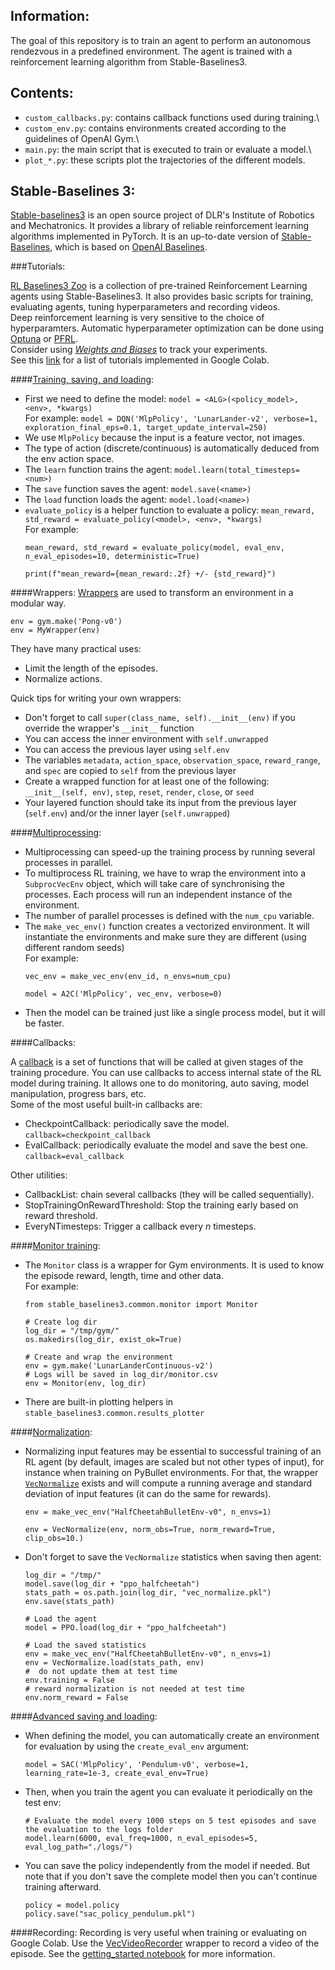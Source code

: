 ## Information:
The goal of this repository is to train an agent to perform an autonomous rendezvous in a predefined environment. 
The agent is trained with a reinforcement learning algorithm from Stable-Baselines3.

## Contents:
- `custom_callbacks.py`: contains callback functions used during training.\
- `custom_env.py`: contains environments created according to the guidelines of OpenAI Gym.\
- `main.py`: the main script that is executed to train or evaluate a model.\
- `plot_*.py`: these scripts plot the trajectories of the different models.

## Stable-Baselines 3:
[Stable-baselines3](https://stable-baselines3.readthedocs.io/en/master/) is an open source project of DLR's Institute of Robotics and Mechatronics. 
It provides a library of reliable reinforcement learning algorithms implemented in PyTorch. 
It is an up-to-date version of [Stable-Baselines](https://stable-baselines.readthedocs.io/en/master/), 
which is based on [OpenAI Baselines](https://github.com/openai/baselines).

###Tutorials:

[RL Baselines3 Zoo](https://github.com/DLR-RM/rl-baselines3-zoo) is a collection of pre-trained Reinforcement Learning 
agents using Stable-Baselines3. It also provides basic scripts for training, evaluating agents, tuning hyperparameters 
and recording videos.\
Deep reinforcement learning is very sensitive to the choice of hyperparamters. Automatic hyperparameter optimization 
can be done using [Optuna](https://github.com/pfnet/optuna) or [PFRL](https://github.com/pfnet/pfrl).\
Consider using [*Weights and Biases*](https://wandb.ai/site) to track your experiments.\
See this [link](https://stable-baselines3.readthedocs.io/en/master/guide/examples.html) for a list of tutorials implemented in Google Colab.

####[Training, saving, and loading](https://colab.research.google.com/github/Stable-Baselines-Team/rl-colab-notebooks/blob/sb3/saving_loading_dqn.ipynb):

- First we need to define the model: `model = <ALG>(<policy_model>, <env>, *kwargs)`\
For example: `model = DQN('MlpPolicy', 'LunarLander-v2', verbose=1, exploration_final_eps=0.1, target_update_interval=250)`
- We use `MlpPolicy` because the input is a feature vector, not images.
- The type of action (discrete/continuous) is automatically deduced from the env action space.
- The `learn` function trains the agent: `model.learn(total_timesteps=<num>)`
- The `save` function saves the agent: `model.save(<name>)`
- The `load` function loads the agent: `model.load(<name>)`
- `evaluate_policy` is a helper function to evaluate a policy: `mean_reward, std_reward = evaluate_policy(<model>, <env>, *kwargs)`\
For example:
    ```
    mean_reward, std_reward = evaluate_policy(model, eval_env, n_eval_episodes=10, deterministic=True)
    
    print(f"mean_reward={mean_reward:.2f} +/- {std_reward}")
    ```

####Wrappers:
[Wrappers](https://github.com/openai/gym/tree/master/gym/wrappers) are used to transform an environment in a modular way.
```
env = gym.make('Pong-v0')
env = MyWrapper(env)
```
They have many practical uses:
- Limit the length of the episodes.
- Normalize actions.

Quick tips for writing your own wrappers:
- Don't forget to call `super(class_name, self).__init__(env)` if you override the wrapper's `__init__` function
- You can access the inner environment with `self.unwrapped`
- You can access the previous layer using `self.env`
- The variables `metadata`, `action_space`, `observation_space`, `reward_range`, and `spec` are copied to `self` from the previous layer
- Create a wrapped function for at least one of the following: `__init__(self, env)`, `step`, `reset`, `render`, `close`, or `seed`
- Your layered function should take its input from the previous layer (`self.env`) and/or the inner layer (`self.unwrapped`)

####[Multiprocessing](https://colab.research.google.com/github/Stable-Baselines-Team/rl-colab-notebooks/blob/sb3/multiprocessing_rl.ipynb):

- Multiprocessing can speed-up the training process by running several processes in parallel.
- To multiprocess RL training, we have to wrap the environment into a `SubprocVecEnv` object, 
which will take care of synchronising the processes. Each process will run an independent instance of the environment.
- The number of parallel processes is defined with the `num_cpu` variable.
- The `make_vec_env()` function creates a vectorized environment. It will instantiate the environments 
and make sure they are different (using different random seeds)\
For example:
    ```
    vec_env = make_vec_env(env_id, n_envs=num_cpu)
    
    model = A2C('MlpPolicy', vec_env, verbose=0)
    ```
- Then the model can be trained just like a single process model, but it will be faster.

####Callbacks:

A [callback](https://stable-baselines3.readthedocs.io/en/master/guide/callbacks.html) 
is a set of functions that will be called at given stages of the training procedure. 
You can use callbacks to access internal state of the RL model during training. 
It allows one to do monitoring, auto saving, model manipulation, progress bars, etc.\
Some of the most useful built-in callbacks are:
- CheckpointCallback: periodically save the model. `callback=checkpoint_callback`
- EvalCallback: periodically evaluate the model and save the best one. `callback=eval_callback`

Other utilities:
- CallbackList: chain several callbacks (they will be called sequentially).
- StopTrainingOnRewardThreshold: Stop the training early based on reward threshold.
- EveryNTimesteps: Trigger a callback every *n* timesteps.

####[Monitor training](https://colab.research.google.com/github/Stable-Baselines-Team/rl-colab-notebooks/blob/sb3/monitor_training.ipynb):

- The `Monitor` class is a wrapper for Gym environments. It is used to know the episode reward, length, time and other data.\
For example:
    ```
    from stable_baselines3.common.monitor import Monitor
    
    # Create log dir
    log_dir = "/tmp/gym/"
    os.makedirs(log_dir, exist_ok=True)
    
    # Create and wrap the environment
    env = gym.make('LunarLanderContinuous-v2')
    # Logs will be saved in log_dir/monitor.csv
    env = Monitor(env, log_dir)
    ```
- There are built-in plotting helpers in `stable_baselines3.common.results_plotter`

####[Normalization](https://colab.research.google.com/github/Stable-Baselines-Team/rl-colab-notebooks/blob/sb3/pybullet.ipynb):
- Normalizing input features may be essential to successful training of an RL agent 
(by default, images are scaled but not other types of input), for instance when training on PyBullet environments. 
For that, the wrapper [`VecNormalize`](https://stable-baselines3.readthedocs.io/en/master/guide/vec_envs.html#stable_baselines3.common.vec_env.VecNormalize) 
exists and will compute a running average and standard deviation of input features (it can do the same for rewards).
    ```
    env = make_vec_env("HalfCheetahBulletEnv-v0", n_envs=1)
    
    env = VecNormalize(env, norm_obs=True, norm_reward=True, clip_obs=10.)
    ```
- Don't forget to save the `VecNormalize` statistics when saving then agent:
    ```
    log_dir = "/tmp/"
    model.save(log_dir + "ppo_halfcheetah")
    stats_path = os.path.join(log_dir, "vec_normalize.pkl")
    env.save(stats_path)
    
    # Load the agent
    model = PPO.load(log_dir + "ppo_halfcheetah")
    
    # Load the saved statistics
    env = make_vec_env("HalfCheetahBulletEnv-v0", n_envs=1)
    env = VecNormalize.load(stats_path, env)
    #  do not update them at test time
    env.training = False
    # reward normalization is not needed at test time
    env.norm_reward = False
    ```

####[Advanced saving and loading](https://colab.research.google.com/github/Stable-Baselines-Team/rl-colab-notebooks/blob/sb3/advanced_saving_loading.ipynb):
- When defining the model, you can automatically create an environment for evaluation by using the `create_eval_env` argument:
    ```
    model = SAC('MlpPolicy', 'Pendulum-v0', verbose=1, learning_rate=1e-3, create_eval_env=True)
    ```
- Then, when you train the agent you can evaluate it periodically on the test env:
    ```
    # Evaluate the model every 1000 steps on 5 test episodes and save the evaluation to the logs folder
    model.learn(6000, eval_freq=1000, n_eval_episodes=5, eval_log_path="./logs/")
    ```
- You can save the policy independently from the model if needed. But note that if you don't save the complete model 
then you can't continue training afterward.
    ```
    policy = model.policy
    policy.save("sac_policy_pendulum.pkl")
    ```

####Recording:
Recording is very useful when training or evaluating on Google Colab. 
Use the [VecVideoRecorder](https://stable-baselines.readthedocs.io/en/master/guide/vec_envs.html#vecvideorecorder) 
wrapper to record a video of the episode. See the [getting_started notebook](https://colab.research.google.com/github/Stable-Baselines-Team/rl-colab-notebooks/blob/sb3/stable_baselines_getting_started.ipynb) 
for more information.
